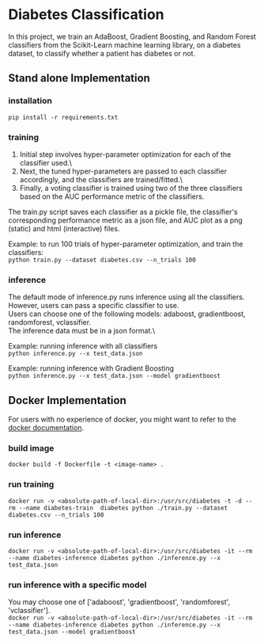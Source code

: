 # Diabetes Classification
In this project, we train an AdaBoost, Gradient Boosting, and Random Forest classifiers from the Scikit-Learn machine learning library,
on a diabetes dataset, to classify whether a patient has diabetes or not.

## Stand alone Implementation
### installation
`pip install -r requirements.txt`

### training
1. Initial step involves hyper-parameter optimization for each of the classifier used.\
2. Next, the tuned hyper-parameters are passed to each classifier accordingly, and the classifiers are trained/fitted.\
3. Finally, a voting classifier is trained using two of the three classifiers based on the AUC performance metric of the classifiers.

The train.py script saves each classifier as a pickle file, the classifier's corresponding performance metric as a json file,
and AUC plot as a png (static) and html (interactive) files.

Example: to run 100 trials of hyper-parameter optimization, and train the classifiers:\
`python train.py --dataset diabetes.csv --n_trials 100`

### inference
The default mode of inference.py runs inference using all the classifiers. However, users can pass a specific classifier to use.\
Users can choose one of the following models: adaboost, gradientboost, randomforest, vclassifier.\
The inference data must be in a json format.\

Example: running inference with all classifiers\
`python inference.py --x test_data.json`

Example: running inference with Gradient Boosting\
`python inference.py --x test_data.json --model gradientboost` 


## Docker Implementation
For users with no experience of docker, you might want to refer to the [docker documentation](https://docs.docker.com/get-started/overview/).

### build image
`docker build -f Dockerfile -t <image-name> .`

### run training
`docker run -v <absolute-path-of-local-dir>:/usr/src/diabetes -t -d --rm --name diabetes-train  diabetes python ./train.py --dataset diabetes.csv --n_trials 100`

### run inference
`docker run -v <absolute-path-of-local-dir>:/usr/src/diabetes -it --rm --name diabetes-inference diabetes python ./inference.py --x test_data.json`

### run inference with a specific model
You may choose one of ['adaboost', 'gradientboost', 'randomforest', 'vclassifier'].\
`docker run -v <absolute-path-of-local-dir>:/usr/src/diabetes -it --rm --name diabetes-inference diabetes python ./inference.py --x test_data.json --model gradientboost`
